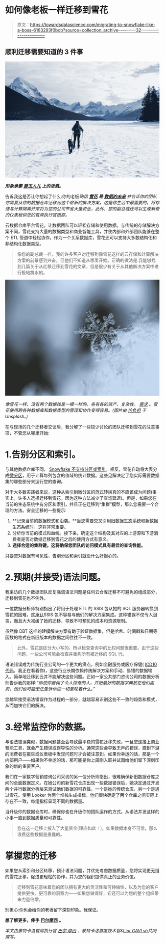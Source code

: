 # 如何像老板一样迁移到雪花

> 原文：<https://towardsdatascience.com/migrating-to-snowflake-like-a-boss-6163293f0bcb?source=collection_archive---------32----------------------->

## 顺利迁移需要知道的 3 件事

![](img/035ee93317180c946e695c987b644910.png)

***形象承蒙*** [***碧玉人儿***](https://unsplash.com/photos/Dzd_O5cnr0Y) ***上的泼溅。***

告诉我这是否让你想起了什么:你的老板*确信 [**雪花**](https://www.snowflake.com/) **是** [**数据的未来**](https://siliconangle.com/2020/06/06/snowflake-challenging-cloud-native-database-giants/) 并告诉你的团队你需要从你的数据仓库迁移到这个崭新的解决方案，这是你生活中最需要的。将存储与计算隔离开来将为您的公司节省大量资金，此外，您的副总裁还可以生成新奇的仪表板供您的首席执行官跟踪。*

云数据仓库平台雪花，让数据团队可以轻松存储和使用数据。与传统的存储解决方案不同，雪花支持大量的数据类型和商业智能工具，并使内部和外部团队能够在整个 ETL 管道中轻松协作。作为一个关系数据库，雪花还可以支持大多数结构化和非结构化数据类型。

> 像您的副总裁一样，我的许多客户对迁移到像雪花这样的云存储和计算解决方案的前景感到兴奋，但他们不知道从哪里开始。正确的做法是:我能够找到几篇关于从红移迁移到雪花的文章，但是很少有关于从其他解决方案中进行极地跳水的。

![](img/f0ac00926d914f048ae1aa71f6ba382d.png)

*像雪花一样，没有两个数据栈是一模一样的，各有各的资产，复杂性，* [*需求*](/what-we-got-wrong-about-data-governance-365555993048) *。雪花使得跨各种数据库和数据类型的管理和协作变得容易。(图片由* [*伦负担*](https://unsplash.com/photos/5AiWn2U10cw) *于 Unsplash。)*

在与现场的几个迁移者交谈后，我分解了一些较少讨论的团队迁移到雪花的注意事项，不管您从哪里开始:

# 1.告别分区和索引。

与其他数据仓库不同， [Snowflake 不支持分区或索引](https://stackoverflow.com/questions/58491962/does-snowflake-support-indexes)。相反，雪花自动将大表分成[微分区](https://support.snowflake.net/s/article/understanding-micro-partitions-and-data-clustering)，用于计算每列包含的值域的统计数据。这些见解决定了您实际需要数据集的哪些部分来运行您的查询。

对于大多数实践者来说，这种从索引到微分区的范式转换真的不应该成为问题(事实上，许多人选择迁移到雪花，因为这种方法减少了查询延迟)。但是，如果您在当前的生态系统中有分区和索引，并且正在迁移到“集群”模型，那么您需要一个合理的方法。安全迁移的一些提示:

1.  **记录当前的数据模式和沿袭。**当您需要交叉引用旧数据生态系统和新数据生态系统时，这将非常重要。
2.  分析你当前的模式和血统。接下来，确定这个结构及其对应的上游源和下游消费者是否对数据迁移到雪花之后的使用方式有意义。
3.  **选择合适的集群键。这将确保您团队的访问模式具有最佳的查询性能。**

只要您对数据有可见性，告别分区和索引就没什么好担心的。

# 2.预期(并接受)语法问题。

我采访的几个数据团队反复强调语法问题是任何云仓库迁移不可避免的组成部分，迁移到雪花也不例外。

一位数据分析师特别指出了将用于处理 ETL 的 SSIS 包从她的 SQL 服务器转换到雪花的困难，这[承认](https://support.snowflake.net/s/article/Integrating-SSIS-with-Snowflake)SSIS 包不容易与他们的解决方案集成。这种错误不仅令人沮丧，而且大大减缓了她的迁移，导致不可预见的成本和资源限制。

虽然像 DBT 这样的建模解决方案有助于验证数据集，但是哈希、时间戳和日期等函数的格式在新旧版本的数据之间往往不一致。

> 此外，雪花是区分大小写的，所以检查查询中的比较问题很重要。由于这些问题，一些公司可能会检查并重构所有被迁移的 SQL 行。

语法错误成为传统行业公司的一个更大的痛点，例如金融服务或医疗保健( [ICD10 代码](https://en.wikipedia.org/wiki/ICD-10)，我正在看着你)，这些行业长期依赖传统解决方案和手动、易错的数据输入。简单地迁移到云并不能解决这些问题。正如一家公共部门咨询公司的数据分析师告诉我的那样:*“即使你雇佣了令人惊奇的人，并把最好的数据字典放在他们面前，他们也可能无法告诉你这一切意味着什么。”*

您越早接受语法错误作为过程的一部分，就越容易识别这些不一致的趋势和模式，从而加快它们的解决。

# 3.经常监控你的数据。

与语法错误类似，数据问题甚至会导致最平稳的雪花迁移失败，一旦您连接上商业智能工具，就会产生错误或误导性的分析。通常这些会导致无声的错误，直到下游的消费者在报告或仪表板中发现问题时才会被注意到。如果你幸运的话，那是一个内部用户——如果你不幸运的话，那可能是你上周刚入职并试图给他们留下深刻印象的新的重要客户。

我们在一家数字营销咨询公司采访的另一位分析师指出，很难确保新旧数据仓库之间的全面数据定义。在她公司的新雪花仓库出现一些数据错误后，她决定通过开发两个并行数据分析层来测试他们数据的可靠性，一个是她的传统仓库，另一个是通过雪花。使用 Looker 为两个堆栈生成指标，他们很快确定了两个仓库之间实际上存在不一致，每组指标呈现不同的数据量。

当升级你的数据仓库时，确保你也在升级你的团队运作的方式，从语法并发这样的小事一直到数据质量和可靠性。

> 您在这一迁移上投入了大量资金(理应如此！)，如果数据本身不可信，那么浪费这些数据是愚蠢的。

# 掌握您的迁移

如果您从索引和分区转移，预计语法问题，并优先考虑数据质量，您将实现更无缝的雪花迁移，促进更轻松的协作，并为您的组织提供真正的业务价值。

> 迁移到雪花意味着您的团队拥有更大的灵活性和可伸缩性，以及为您的客户提供更快、更可靠的洞察力——如果您做得好，它还可以为您的整个组织带来力量倍增。

别担心:你也会给你的老板留下深刻印象。我保证。

**想了解更多，伸手** [**巴尔摩西**](http://montecarlodata.com?utm_source=Medium&utm_medium=Article&utm_campaign=Snowflake_Migration) **。**

*本文由蒙特卡洛首席执行官* [*巴尔·摩西*](https://www.linkedin.com/in/barrmoses/) *、蒙特卡洛首席技术官&*[*Lior GAVI sh*](https://www.linkedin.com/in/lgavish/)*共同撰写。*